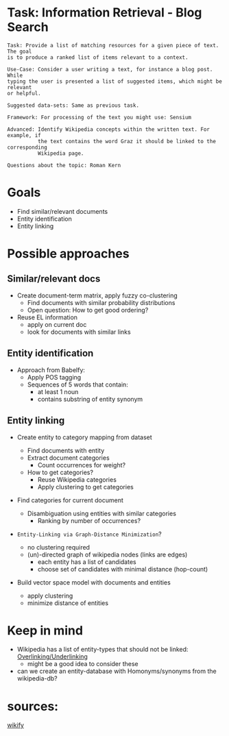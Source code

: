 # Task: Information Retrieval - Blog Search

```
Task: Provide a list of matching resources for a given piece of text. The goal
is to produce a ranked list of items relevant to a context.

Use-Case: Consider a user writing a text, for instance a blog post. While
typing the user is presented a list of suggested items, which might be relevant
or helpful.

Suggested data-sets: Same as previous task.

Framework: For processing of the text you might use: Sensium

Advanced: Identify Wikipedia concepts within the written text. For example, if
          the text contains the word Graz it should be linked to the corresponding
          Wikipedia page.

Questions about the topic: Roman Kern
```

# Goals

- Find similar/relevant documents
- Entity identification
- Entity linking

# Possible approaches

## Similar/relevant docs

- Create document-term matrix, apply fuzzy co-clustering
  - Find documents with similar probability distributions
  - Open question: How to get good ordering?
- Reuse EL information
  - apply on current doc
  - look for documents with similar links

## Entity identification

- Approach from Babelfy:
  - Apply POS tagging
  - Sequences of 5 words that contain:
    - at least 1 noun
    - contains substring of entity synonym

## Entity linking

- Create entity to category mapping from dataset
  - Find documents with entity
  - Extract document categories
    - Count occurrences for weight?
  - How to get categories?
    - Reuse Wikipedia categories
    - Apply clustering to get categories
- Find categories for current document 
  - Disambiguation using entities with similar categories
    - Ranking by number of occurrences?
- `Entity-Linking via Graph-Distance Minimization`?
	- no clustering required
	- (un)-directed graph of wikipedia nodes (links are edges)
		- each entity has a list of candidates
		- choose set of candidates with minimal distance (hop-count)

- Build vector space model with documents and entities
  - apply clustering
  - minimize distance of entities

# Keep in mind

- Wikipedia has a list of entity-types that should not be linked:
[Overlinking/Underlinking](https://en.wikipedia.org/wiki/Wikipedia:Manual_of_Style/Linking#Overlinking_and_underlinking)
  - might be a good idea to consider these
- can we create an entity-database with Homonyms/synonyms from the wikipedia-db?


# sources:

[wikify](https://digital.library.unt.edu/ark:/67531/metadc31001/m2/1/high_res_d/Mihalcea-2007-Wikify-Linking_Documents_to_Encyclopedic.pdf)

